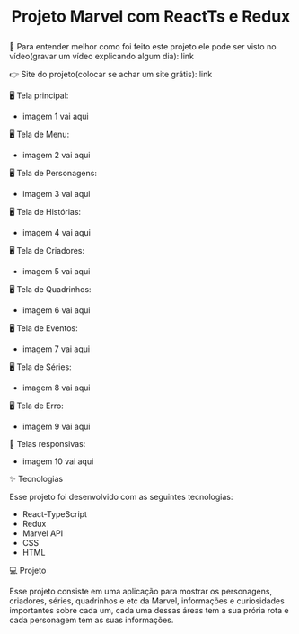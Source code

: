 <h1>
  <p align="center">
  Projeto Marvel com ReactTs e Redux
  </p>
</h1>

👀 Para entender melhor como foi feito este projeto ele pode ser visto no vídeo(gravar um vídeo explicando algum dia): link

👉 Site do projeto(colocar se achar um site grátis): link

🖥️ Tela principal:
- imagem 1 vai aqui

🖥️ Tela de Menu:
- imagem 2 vai aqui

🖥️ Tela de Personagens:
- imagem 3 vai aqui

🖥️ Tela de Histórias:
- imagem 4 vai aqui

🖥️ Tela de Criadores:
- imagem 5 vai aqui

🖥️ Tela de Quadrinhos:
- imagem 6 vai aqui

🖥️ Tela de Eventos:
- imagem 7 vai aqui

🖥️ Tela de Séries:
- imagem 8 vai aqui

🖥️ Tela de Erro:
- imagem 9 vai aqui

📱 Telas responsivas:
- imagem 10 vai aqui


✨ Tecnologias

   Esse projeto foi desenvolvido com as seguintes tecnologias:

- React-TypeScript
- Redux
- Marvel API
- CSS
- HTML

💻 Projeto

   Esse projeto consiste em uma aplicação para mostrar os personagens, criadores, séries, quadrinhos e etc da Marvel, informações e curiosidades importantes sobre cada um, cada uma dessas áreas tem a sua prória rota e cada personagem tem as suas informações. 

